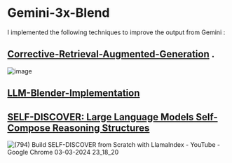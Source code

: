 # Gemini-3x-Blend
I implemented the following techniques to improve the output from Gemini :
## [Corrective-Retrieval-Augmented-Generation](https://arxiv.org/abs/2401.15884) .
![image](https://github.com/Prasann2004/Corrective-Retrieval-Augmented-Generation-Implementation/assets/83667133/e894c778-cf01-4e94-888c-1a7b3ea102ca)
## [LLM-Blender-Implementation](https://arxiv.org/abs/2306.02561)
## [SELF-DISCOVER: Large Language Models Self-Compose Reasoning Structures](https://arxiv.org/abs/2402.03620)
 ![(794) Build SELF-DISCOVER from Scratch with LlamaIndex - YouTube - Google Chrome 03-03-2024 23_18_20](https://github.com/Prasann2004/SELF-DISCOVER-Implementation/assets/83667133/c12aa649-99b9-4fde-879a-1dbcd7ec3fe4)
